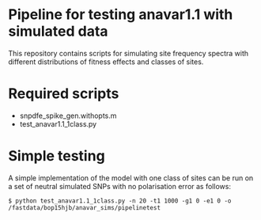 # Pipeline for testing anavar1.1 with simulated data

This repository contains scripts for simulating site frequency spectra with different distributions of fitness effects and classes of sites. 

# Required scripts

* snpdfe_spike_gen.withopts.m
* test_anavar1.1_1class.py

# Simple testing

A simple implementation of the model with one class of sites can be run on a set of neutral simulated SNPs with no polarisation error as follows:

```
$ python test_anavar1.1_1class.py -n 20 -t1 1000 -g1 0 -e1 0 -o /fastdata/bop15hjb/anavar_sims/pipelinetest
```